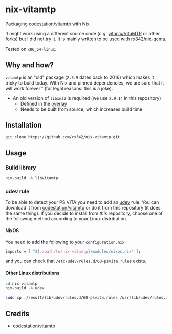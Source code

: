 # nix-vitamtp

Packaging [codestation/vitamtp](https://github.com/codestation/vitamtp) with Nix.

It might work using a different source code (_e.g._ [yifanlu/VitaMTP](https://github.com/yifanlu/VitaMTP) or other forks) but I did not try it.
It is mainly written to be used with [rx342/nix-qcma](https://github.com/rx342/nix-qcma).

Tested on `x86_64-linux`.

## Why and how?

`vitamtp` is an "old" package (`2.5.9` dates back to 2016) which makes it tricky to build today.
With Nix and pinned dependencies, we are sure that it will work forever™ (for legal reasons: this is a joke).

- An old version of `libxml2` is required (we use `2.9.14` in this repository)
  - Defined in the [overlay](./overlays/default.nix)
  - Needs to be built from source, which increases build time

## Installation

```bash
git clone https://github.com/rx342/nix-vitamtp.git
```

## Usage

### Build library

```bash
nix-build -A libvitamtp
```

### udev rule

To be able to detect your PS VITA you need to add an [udev](https://wiki.archlinux.org/title/Udev) rule.
You can download it from [codestation/vitamtp](https://github.com/codestation/vitamtp/blob/master/debian/libvitamtp5.udev) or do it from this repository (it does the same thing).
If you decide to install from _this_ repository, choose one of the following method according to your Linux distribution.

#### NixOS

You need to add the following to your `configuration.nix`

```nix
imports = [ "${./path/to/nix-vitamtp}/modules/nixos.nix" ];
```

and you can check that `/etc/udev/rules.d/60-psvita.rules` exists.

#### Other Linux distributions

```bash
cd nix-vitamtp
nix-build -A udev

sudo cp ./result/lib/udev/rules.d/60-psvita.rules /usr/lib/udev/rules.d/
```

## Credits

- [codestation/vitamtp](https://github.com/codestation/vitamtp)
